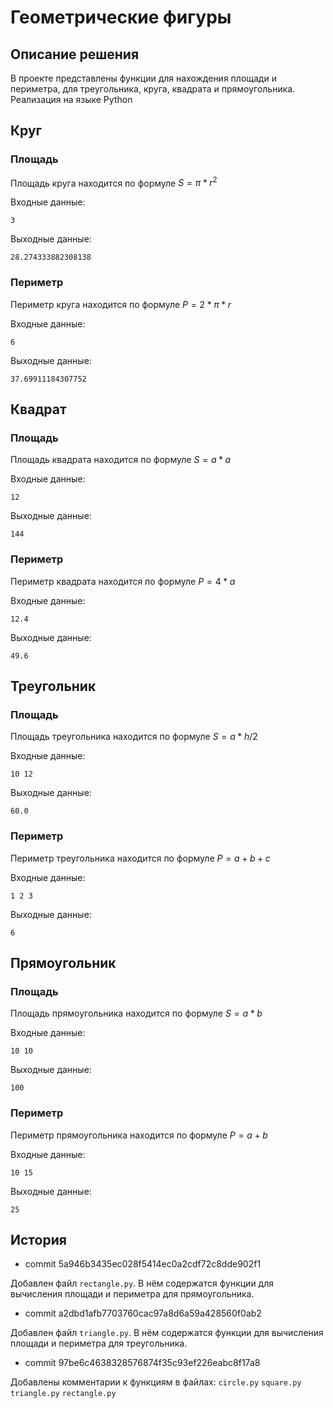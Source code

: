 # Геометрические фигуры
## Описание решения
В проекте представлены функции для нахождения площади и периметра, для треугольника, круга, квадрата и прямоугольника. Реализация на языке Python
## Круг
### Площадь
Площадь круга находится по формуле $S = \pi * r^2$

Входные данные:
```
3
```
Выходные данные:
```
28.274333882308138
```
### Периметр
Периметр круга находится по формуле $P = 2 * \pi * r$

Входные данные:
```
6
```
Выходные данные:
```
37.69911184307752
```
## Квадрат
### Площадь
Площадь квадрата находится по формуле $S = a * a$

Входные данные:
```
12
```
Выходные данные:
```
144
```
### Периметр
Периметр квадрата находится по формуле $P = 4 * a$

Входные данные:
```
12.4
```
Выходные данные:
```
49.6
```
## Треугольник
### Площадь
Площадь треугольника находится по формуле $S = a * h / 2$

Входные данные:
```
10 12
```
Выходные данные:
```
60.0
```
### Периметр
Периметр треугольника находится по формуле $P = a + b + c$

Входные данные:
```
1 2 3
```
Выходные данные:
```
6
```
## Прямоугольник
### Площадь
Площадь прямоугольника находится по формуле $S = a * b$

Входные данные:
```
10 10
```
Выходные данные:
```
100
```
### Периметр
Периметр прямоугольника находится по формуле $P = a + b$

Входные данные:
```
10 15
```
Выходные данные:
```
25
```
## История
- commit 5a946b3435ec028f5414ec0a2cdf72c8dde902f1

Добавлен файл ```rectangle.py```. В нём содержатся функции для вычисления площади и периметра для прямоугольника.

- commit a2dbd1afb7703760cac97a8d6a59a428560f0ab2

Добавлен файл ```triangle.py```. В нём содержатся функции для вычисления площади и периметра для треугольника.

- commit 97be6c4638328576874f35c93ef226eabc8f17a8

Добавлены комментарии к функциям в файлах: ```circle.py``` ```square.py``` ```triangle.py``` ```rectangle.py```